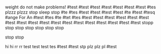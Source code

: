 weight do not make problems!
#test
#test
#test
#test
#test
#test
#test
#tes
plzzz
plzzz
stop 
sleep
stop
#te
#tes
#test
#test
#test
#test
#te
#test
#tesq
#ange
For An
#test
#tes
#te
#tet
#tes
#test
#test
#test
#test
#test
#test
#test
#test
#test
#test
#test
#test
#test
#test
#test
#test
#test
#test
stopp
stop
stop
stop
stop
stop
stop

stop
stop


hi
hi
rr
rr
test
test
test
tes
#test
#test
stp
plz
plz
pl
#test
